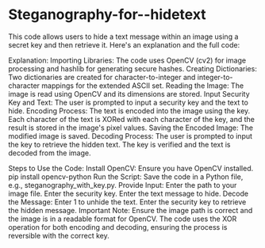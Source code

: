 # Steganography-for--hidetext
This code allows users to hide a text message within an image using a secret key and then retrieve it. Here's an explanation and the full code:

Explanation:
      Importing Libraries:
              The code uses OpenCV (cv2) for image processing and hashlib for generating secure hashes.
      Creating Dictionaries: 
              Two dictionaries are created for character-to-integer and integer-to-character mappings for the extended ASCII set.
      Reading the Image: 
              The image is read using OpenCV and its dimensions are stored.
      Input Security Key and Text:
              The user is prompted to input a security key and the text to hide.
      Encoding Process: 
              The text is encoded into the image using the key. Each character of the text is XORed with each character of the key, and the result is stored in the image's pixel values.
      Saving the Encoded Image: 
              The modified image is saved.
      Decoding Process: 
              The user is prompted to input the key to retrieve the hidden text. The key is verified and the text is decoded from the image.

Steps to Use the Code:
      Install OpenCV: 
              Ensure you have OpenCV installed.
                  pip install opencv-python
      Run the Script:
              Save the code in a Python file, e.g., steganography_with_key.py.
      Provide Input:
              Enter the path to your image file.
              Enter the security key.
              Enter the text message to hide.
      Decode the Message:
              Enter 1 to unhide the text.
              Enter the security key to retrieve the hidden message.
Important Note:
      Ensure the image path is correct and the image is in a readable format for OpenCV. The code uses the XOR operation for both encoding and decoding, ensuring the process is reversible with the correct key.
